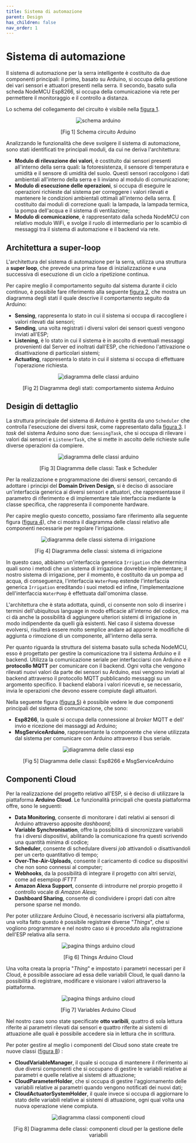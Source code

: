 ```yaml
---
title: Sistema di automazione
parent: Design
has_children: false
nav_order: 1
---
```


# Sistema di automazione

Il sistema di automazione per la serra intelligente è costituito da due componenti principali: il primo, basato su Arduino, si occupa della gestione dei vari sensori e attuatori presenti nella serra. Il secondo, basato sulla scheda NodeMCU Esp8266, si occupa della comunicazione via rete per permettere il monitoraggio e il controllo a distanza.

Lo schema del collegamento del circuito è visibile nella <a href="#fig1">figura 1</a>.

<div align="center">
<img src="img/arduino_scheme.png" alt="schema arduino" id="fig1">
 <p align="center">[Fig 1] Schema circuito Arduino</p>
</div>

Analizzando le funzionalità che deve svolgere il sistema di automazione, sono stati identificati tre principali moduli, da cui ne deriva l'architettura:

- **Modulo di rilevazione dei valori**, è costituito dai sensori presenti all'interno della serra quali: la fotoresistenza, il sensore di temperatura e umidità e il sensore di umidità del suolo. Questi sensori raccolgono i dati ambientali all'interno della serra e li inviano al modulo di comunicazione;
- **Modulo di esecuzione delle operazioni**, si occupa di eseguire le operazioni richieste dal sistema per correggere i valori rilevati e mantenere le condizioni ambientali ottimali all'interno della serra. È costituito dai moduli di correzione quali: la lampada, la lampada termica, la pompa dell'acqua e il sistema di ventilazione;
- **Modulo di comunicazione**, è rappresentato dalla scheda NodeMCU con relativo modulo WiFi, e svolge il ruolo di intermediario per lo scambio di messaggi tra il sistema di automazione e il backend via rete.

## Architettura a super-loop

L'architettura del sistema di automazione per la serra, utilizza una struttura a **super loop**, che prevede una prima fase di inizializzazione e una successiva di esecuzione di un ciclo a ripetizione continua.

Per capire meglio il comportamento seguito dal sistema durante il ciclo continuo, è possibile fare riferimento alla seguente <a href="#fig2">figura 2</a>, che mostra un diagramma degli stati il quale descrive il comportamento seguito da Arduino:

- **Sensing**, rappresenta lo stato in cui il sistema si occupa di raccogliere i valori rilevati dai sensori;
- **Sending**, una volta registrati i diversi valori dei sensori questi vengono inviati all'ESP;
- **Listening**, è lo stato in cui il sistema è in ascolto di eventuali messaggi provenienti dal Server ed inoltrati dall'ESP, che richiedono l'attivazione o disattivazione di particolari sistemi;
- **Actuating**, rappresenta lo stato in cui il sistema si occupa di effettuare l'operazione richiesta.

<div align="center">
<img src="img/arduino_stati.jpg" alt="diagramma delle classi arduino" id="fig2">
 <p align="center">[Fig 2] Diagramma degli stati: comportamento sistema Arduino</p>
</div>

## Desigin di dettaglio

La struttura principale del sistema di Arduino è gestita da uno `Scheduler` che controlla l'esecuzione dei diversi _task_, come rappresentato dalla <a href="#fig3">figura 3</a>. I _task_ del sistema Arduino sono due: `SensingTask`, che si occupa di rilevare i valori dai sensori e `ListenerTask`, che si mette in ascolto delle richieste sulle diverse operazioni da compiere. 

<div align="center">
<img src="img/arduino_classi.jpg" alt="diagramma delle classi arduino" id="fig3">
 <p align="center">[Fig 3] Diagramma delle classi: Task e Scheduler</p>
</div>



Per la realizzazione e programmazione dei diversi sensori, cercando di adottare i principi del **Domain Driven Design**, si è deciso di associare un'interfaccia generica ai diversi sensori e attuatori, che rappresentasse il parametro di riferimento e di implementare tale interfaccia mediante la classe specifica, che rappresenta il componente hardware.

Per capire meglio questo concetto, possiamo fare riferimento alla seguente figura (<a href="#fig4">figura 4</a>), che ci mostra il diagramma delle classi relativo alle componenti necessarie per regolare l'irrigazione.

<div align="center">
<img src="img/classi_irrigation.png" alt="diagramma delle classi sistema di irrigazione" id="fig4">
 <p align="center">[Fig 4] Diagramma delle classi: sistema di irrigazione</p>
</div>

In questo caso, abbiamo un'interfaccia generica `Irrigation` che determina quali sono i metodi che un sistema di irrigazione dovrebbe implementare; il nostro sistema di irrigazione, per il momento, è costituito da un pompa ad acqua, di conseguenza, l'interfaccia `WaterPomp` estende l'interfaccia generica `Irrigation` ereditando i suoi metodi ed infine, l'implementazione dell'interfaccia `WaterPomp` è effettuata dall'omonima classe.

L'architettura che è stata adottata, quindi, ci consente non solo di inserire i termini dell'ubiquitous language in modo efficacie all'interno del codice, ma ci dà anche la possibilità di aggiungere ulteriori sistemi di irrigazione in modo indipendente da quelli già esistenti. Nel caso il sistema dovesse evolversi, risulterà essere molto semplice andare ad apporre le modifiche di aggiunta o rimozione di un componente, all'interno della serra.

Per quanto riguarda la struttura del sistema basato sulla scheda NodeMCU, esso è progettato per gestire la comunicazione tra il sistema Arduino e il backend. Utilizza la comunicazione seriale per interfacciarsi con Arduino e il **protocollo MQTT** per comunicare con il backend. Ogni volta che vengono rilevati nuovi valori da parte dei sensori su Arduino, essi vengono inviati al backend attraverso il protocollo MQTT pubblicando messaggi su un argomento specifico. Il backend elabora i valori ricevuti e, se necessario, invia le operazioni che devono essere compiute dagli attuatori.

Nella seguente figura (<a href="#fig5">figura 5</a>) è possibile vedere le due componenti principali del sistema di comunicazione, che sono: 

- **Esp8266**, la quale si occupa della connessione al _broker_ MQTT e dell' invio e ricezione dei massaggi ad Arduino;
- **MsgServiceArduino**, rappresentante la componente che viene utilizzata dal sistema per comunicare con Arduino attraverso il bus seriale.

<div align="center">
<img src="img/classi_esp.png" alt="diagramma delle classi esp" id="fig5">
 <p align="center">[Fig 5] Diagramma delle classi: Esp8266 e MsgServiceArduino</p>
</div>

## Componenti Cloud

Per la realizzazione del progetto relativo all'ESP, si è deciso di utilizzare la piattaforma **Arduino Cloud**. Le funzionalità principali che questa piattaforma offre, sono le seguenti:

- **Data Monitoring**, consente di monitorare i dati relativi ai sensori di Arduino attraverso apposite _dashboard_;
- **Variable Synchronisation**, offre la possibilità di sincronizzare variabili fra i diversi dispositivi, abilitando la comunicazione fra questi scrivendo una quantità minima di codice;
- **Scheduler**, consente di schedulare diversi _job_ attivandoli o disattivandoli per un certo quantitativo di tempo;
- **Over-The-Air-Uploads**, consente il caricamento di codice su dispositivi che non sono connessi al computer;
- **Webhooks**, da la possibilità di integrare il progetto con altri servizi, come ad esempiop _IFTTT_
- **Amazon Alexa Support**, consente di introdurre nel prorpio progetto il controllo vocale di _Amazon Alexa_;
- **Dashboard Sharing**, consente di condividere i propri dati con altre persone sparse nel mondo.

Per poter utilizzare Arduino Cloud, è necessario iscriversi alla piattaforma, una volta fatto questo è possibile registrare diverse "_Things_", che si vogliono programmare e nel nostro caso si è proceduto alla registrazione dell'ESP relativa alla serra.

<div align="center">
<img src="img/cloud_thing.png" alt="pagina things arduino cloud" id="fig6">
 <p align="center">[Fig 6] Things Arduino Cloud</p>
</div>

Una volta creata la propria "_Thing_" e impostato i parametri necessari per il Cloud, è possibile associare ad essa delle variabili Cloud, le quali danno la possibilità di registrare, modificare e visionare i valori attraverso la piattaforma. 

<div align="center">
<img src="img/cloud_variables.png" alt="pagina things arduino cloud" id="fig7">
 <p align="center">[Fig 7] Variables Arduino Cloud</p>
</div>

Nel nostro caso sono state specificate **otto varibili**, quattro di sola lettura riferite ai parametri rilevati dai sensori e quattro riferite ai sistemi di attuazione alle quali è possibile accedere sia in lettura che in scrittura.

Per poter gestire al meglio i componenti del Cloud sono state create tre nuove classi (<a href="#fig8">figura 8</a>) : 

- **CloudVariableManager**, il quale si occupa di mantenere il riferimento ai due diversi componenti che si occupano di gestire le variabili relative ai parametri e quelle relative ai sistemi di attuazione;
- **CloudParameterHolder**, che si occupa di gestire l'aggiornamento delle variabili relative ai parametri quando vengono notificati dei nuovi dati;
- **CloudActuatorSystemHolder**, il quale invece si occupa di aggiornare lo stato delle variabili relative ai sistemi di attuazione, ogni qual volta una nuova operazione viene compiuta.

<div align="center">
<img src="img/cloud_classi.png" alt="diagramma classi componenti cloud" id="fig8">
 <p align="center">[Fig 8] Diagramma delle classi: componenti cloud per la gestione delle variabili</p>
</div>

